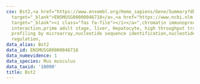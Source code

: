 ```yaml
---
csv: Bst2,<a href="https://www.ensembl.org/Homo_sapiens/Gene/Summary?db=core;g=ENSMUSG00000046718"
  target="_blank">ENSMUSG00000046718</a>,<a href="https://www.ncbi.nlm.nih.gov/pubmed/23834426"
  target="_blank"><i class="fas fa-file"></i></a>",chromatin immunoprecipitation assay,direct
  interaction,prime adult stage, liver, Hepatocyte, high throughput transcription
  profiling by microarray,nucleotide sequence identification,nucleotide sequence identification,transcriptional
  regulation,
data_alias: Bst2
data_id: ENSMUSG00000046718
data_numevidence: 1
data_species: Mus musculus
data_taxid: '10090'
title: Bst2
---
```

